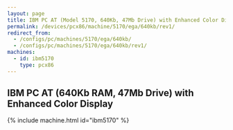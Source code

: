 ```yaml
---
layout: page
title: IBM PC AT (Model 5170, 640Kb, 47Mb Drive) with Enhanced Color Display
permalink: /devices/pcx86/machine/5170/ega/640kb/rev1/
redirect_from:
  - /configs/pc/machines/5170/ega/640kb/
  - /configs/pc/machines/5170/ega/640kb/rev1/
machines:
  - id: ibm5170
    type: pcx86
---
```


IBM PC AT (640Kb RAM, 47Mb Drive) with Enhanced Color Display 
-------------------------------------------------------------

{% include machine.html id="ibm5170" %}
